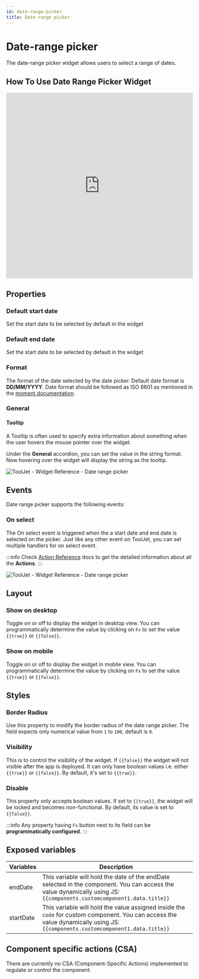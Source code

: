 ```yaml
---
id: date-range-picker
title: Date-range picker
---
```

# Date-range picker

The date-range picker widget allows users to select a range of dates.

## How To Use Date Range Picker Widget

<iframe height="500" src="https://www.youtube.com/embed/iBJQeh1kerE" title="Date range picker Widget" frameborder="0" allowfullscreen width="100%"></iframe>

## Properties

### Default start date

Set the start date to be selected by default in the widget

### Default end date

Set the start date to be selected by default in the widget

### Format

The format of the date selected by the date picker. Default date format is **DD/MM/YYYY**. Date format should be followed as ISO 8601 as mentioned in the [moment documentation](https://momentjs.com/docs/).

### General
#### Tooltip

A Tooltip is often used to specify extra information about something when the user hovers the mouse pointer over the widget.

Under the <b>General</b> accordion, you can set the value in the string format. Now hovering over the widget will display the string as the tooltip.

<div style={{textAlign: 'center'}}>

<img className="screenshot-full" src="/img/tooltip.png" alt="ToolJet - Widget Reference - Date range picker" />

</div>

## Events

Date range picker supports the following events:

### On select

The On select event is triggered when the a start date and end date is selected on the picker. Just like any other event on ToolJet, you can set multiple handlers for on select event.

:::info
Check [Action Reference](/docs/category/actions-reference) docs to get the detailed information about all the **Actions**.
:::

<div style={{textAlign: 'center'}}>

<img className="screenshot-full" src="/img/widgets/date-range/event.png" alt="ToolJet - Widget Reference - Date range picker" />

</div>

## Layout

### Show on desktop

Toggle on or off to display the widget in desktop view. You can programmatically determine the value by clicking on `Fx` to set the value `{{true}}` or `{{false}}`.
### Show on mobile

Toggle on or off to display the widget in mobile view. You can programmatically determine the value by clicking on `Fx` to set the value `{{true}}` or `{{false}}`.

## Styles

### Border Radius

Use this property to modify the border radius of the date range picker. The field expects only numerical value from `1` to `100`, default is `0`. 
### Visibility

This is to control the visibility of the widget. If `{{false}}` the widget will not visible after the app is deployed. It can only have boolean values i.e. either `{{true}}` or `{{false}}`. By default, it's set to `{{true}}`.
### Disable

This property only accepts boolean values. If set to `{{true}}`, the widget will be locked and becomes non-functional. By default, its value is set to `{{false}}`.

:::info
Any property having `Fx` button next to its field can be **programmatically configured**.
:::


## Exposed variables

| Variables   | Description |
| ----------- | ----------- |
| endDate | This variable will hold the date of the endDate selected in the component. You can access the value dynamically using JS: `{{components.customcomponent1.data.title}}`|
| startDate | This variable will hold the value assigned inside the `code` for custom component. You can access the value dynamically using JS: `{{components.customcomponent1.data.title}}`|


## Component specific actions (CSA)

There are currently no CSA (Component-Specific Actions) implemented to regulate or control the component.